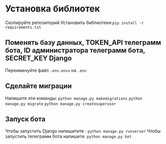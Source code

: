 #  Установка библиотек

Скопируйте репозиторий
Установить библиотеки:`pip install -r requirements.txt`

## Поменять базу данных, TOKEN_API телеграмм бота, ID администратора телеграмм бота, SECRET_KEY Django

Переименуйте файл `.env.envs` на `.env`

## Сделайте миграции
Напишите эти команды: `python manage.py makemigrations`  `python manage.py migrate` 
`python manage.py createsuperuser`

## Запуск бота
Чтобы запустить Django напишитите : `python manage.py runserver`
Чтобы запустить телеграмм бота напишите: `python manage.py bot`